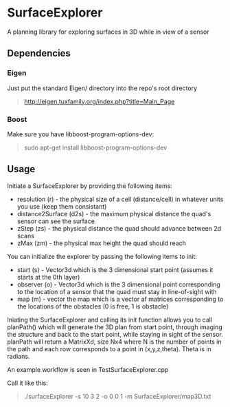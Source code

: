 # SurfaceExplorer
A planning library for exploring surfaces in 3D while in view of a sensor

## Dependencies
### Eigen
Just put the standard Eigen/ directory into the repo's root directory
> http://eigen.tuxfamily.org/index.php?title=Main_Page

### Boost
Make sure you have libboost-program-options-dev:
> sudo apt-get install libboost-program-options-dev

## Usage
Initiate a SurfaceExplorer by providing the following items:
* resolution (r) - the physical size of a cell (distance/cell) in whatever units you use (keep them consistant)
* distance2Surface (d2s) - the maximum physical distance the quad's sensor can see the surface
* zStep (zs) - the physical distance the quad should advance between 2d scans
* zMax (zm) - the physical max height the quad should reach

You can initialize the explorer by passing the following items to init:
* start (s) - Vector3d which is the 3 dimensional start point (assumes it starts at the 0th layer)
* observer (o) - Vector3d which is the 3 dimensional point corresponding to the location of a sensor that the quad must stay in line-of-sight with
* map (m) - vector<MatrixXd> the map which is a vector af matrices corresponding to the locations of the obstacles (0 is free, 1 is obstacle)

Iniating the SurfaceExplorer and calling its init function allows you to call planPath() which will generate the 3D plan from start point, through imaging the structure and back to the start point, while staying in sight of the sensor. planPath will return a MatrixXd, size Nx4 where N is the number of points in the path and each row corresponds to a point in (x,y,z,theta). Theta is in radians.

An example workflow is seen in TestSurfaceExplorer.cpp

Call it like this:
> ./surfaceExplorer -s 10 3 2 -o 0 0 1 -m SurfaceExplorer/map3D.txt